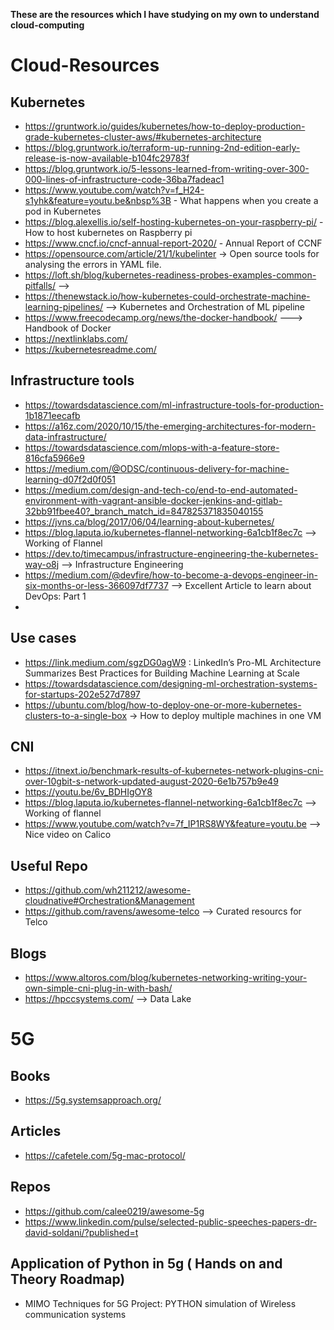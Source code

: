 **These are the resources which I have studying on my own to understand cloud-computing**

# Cloud-Resources

## Kubernetes
- https://gruntwork.io/guides/kubernetes/how-to-deploy-production-grade-kubernetes-cluster-aws/#kubernetes-architecture
- https://blog.gruntwork.io/terraform-up-running-2nd-edition-early-release-is-now-available-b104fc29783f
- https://blog.gruntwork.io/5-lessons-learned-from-writing-over-300-000-lines-of-infrastructure-code-36ba7fadeac1
- https://www.youtube.com/watch?v=f_H24-s1yhk&feature=youtu.be&nbsp%3B - What happens when you create a pod in Kubernetes
- https://blog.alexellis.io/self-hosting-kubernetes-on-your-raspberry-pi/ - How to host kubernetes on Raspberry pi
- https://www.cncf.io/cncf-annual-report-2020/ - Annual Report of CCNF
- https://opensource.com/article/21/1/kubelinter -> Open source tools for analysing the errors in YAML file.
- https://loft.sh/blog/kubernetes-readiness-probes-examples-common-pitfalls/ -->
- https://thenewstack.io/how-kubernetes-could-orchestrate-machine-learning-pipelines/ --> Kubernetes and Orchestration of ML pipeline
- https://www.freecodecamp.org/news/the-docker-handbook/ ---> Handbook of Docker
- https://nextlinklabs.com/
- https://kubernetesreadme.com/


## Infrastructure tools
- https://towardsdatascience.com/ml-infrastructure-tools-for-production-1b1871eecafb
- https://a16z.com/2020/10/15/the-emerging-architectures-for-modern-data-infrastructure/
- https://towardsdatascience.com/mlops-with-a-feature-store-816cfa5966e9
- https://medium.com/@ODSC/continuous-delivery-for-machine-learning-d07f2d0f051
- https://medium.com/design-and-tech-co/end-to-end-automated-environment-with-vagrant-ansible-docker-jenkins-and-gitlab-32bb91fbee40?_branch_match_id=847825371835040155
- https://jvns.ca/blog/2017/06/04/learning-about-kubernetes/
- https://blog.laputa.io/kubernetes-flannel-networking-6a1cb1f8ec7c --> Working of Flannel
- https://dev.to/timecampus/infrastructure-engineering-the-kubernetes-way-o8j --> Infrastructure Engineering
- https://medium.com/@devfire/how-to-become-a-devops-engineer-in-six-months-or-less-366097df7737 --> Excellent Article to learn about DevOps: Part 1
- 

## Use cases
- https://link.medium.com/sgzDG0agW9 : LinkedIn’s Pro-ML Architecture Summarizes Best Practices for Building Machine Learning at Scale
- https://towardsdatascience.com/designing-ml-orchestration-systems-for-startups-202e527d7897
- https://ubuntu.com/blog/how-to-deploy-one-or-more-kubernetes-clusters-to-a-single-box -> How to deploy multiple machines in one VM

## CNI
- https://itnext.io/benchmark-results-of-kubernetes-network-plugins-cni-over-10gbit-s-network-updated-august-2020-6e1b757b9e49
- https://youtu.be/6v_BDHIgOY8
- https://blog.laputa.io/kubernetes-flannel-networking-6a1cb1f8ec7c --> Working of flannel
- https://www.youtube.com/watch?v=7f_IP1RS8WY&feature=youtu.be --> Nice video on Calico

## Useful Repo
- https://github.com/wh211212/awesome-cloudnative#Orchestration&Management
- https://github.com/ravens/awesome-telco --> Curated resourcs for Telco


## Blogs
- https://www.altoros.com/blog/kubernetes-networking-writing-your-own-simple-cni-plug-in-with-bash/
- https://hpccsystems.com/ --> Data Lake

# 5G

## Books
- https://5g.systemsapproach.org/

## Articles
- https://cafetele.com/5g-mac-protocol/
## Repos
- https://github.com/calee0219/awesome-5g
- https://www.linkedin.com/pulse/selected-public-speeches-papers-dr-david-soldani/?published=t

## Application of Python in 5g ( Hands on and Theory Roadmap)

- MIMO Techniques for 5G 
  Project: PYTHON simulation of Wireless communication systems
